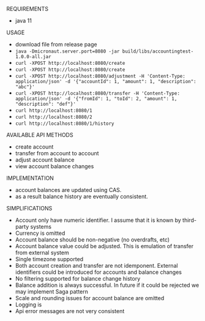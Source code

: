 REQUIREMENTS

- java 11

USAGE

- download file from release page
- `java -Dmicronaut.server.port=8080 -jar build/libs/accountingtest-1.0.0-all.jar`
- `curl -XPOST http://localhost:8080/create`
- `curl -XPOST http://localhost:8080/create`
- `curl -XPOST http://localhost:8080/adjustment -H 'Content-Type: application/json' -d '{"accountId": 1, "amount": 1, "description": "abc"}'`
- `curl -XPOST http://localhost:8080/transfer -H 'Content-Type: application/json' -d '{"fromId": 1, "toId": 2, "amount": 1, "description": "def"}'`
- `curl http://localhost:8080/1`
- `curl http://localhost:8080/2`
- `curl http://localhost:8080/1/history`

AVAILABLE API METHODS

- create account
- transfer from account to account
- adjust account balance
- view account balance changes

IMPLEMENTATION

- account balances are updated using CAS.
- as a result balance history are eventually consistent.

SIMPLIFICATIONS

- Account only have numeric identifier. I assume that it is known by third-party systems
- Currency is omitted 
- Account balance should be non-negative (no overdrafts, etc)
- Account balance value could be adjusted. This is emulation of transfer from external system
- Single timezone supported
- Both account creation and transfer are not idemponent. External identifiers could be introduced for accounts and balance changes
- No filtering supported for balance change history
- Balance addition is always successful. In future if it could be rejected we may implement Saga pattern
- Scale and rounding issues for account balance are omitted
- Logging is 
- Api error messages are not very consistent

